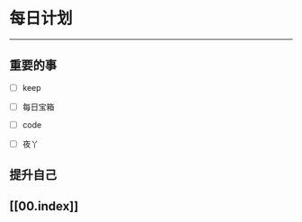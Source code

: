 
# 每日计划
---
## 重要的事

- [ ]  keep
- [ ]  每日宝箱
- [ ]  code
- [ ] 夜丫



## 提升自己

  



## [[00.index]]










